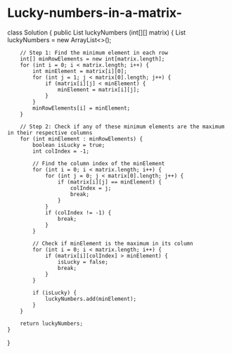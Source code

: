 # Lucky-numbers-in-a-matrix-
class Solution {
    public List<Integer> luckyNumbers (int[][] matrix) {
        List<Integer> luckyNumbers = new ArrayList<>();

        // Step 1: Find the minimum element in each row
        int[] minRowElements = new int[matrix.length];
        for (int i = 0; i < matrix.length; i++) {
            int minElement = matrix[i][0];
            for (int j = 1; j < matrix[0].length; j++) {
                if (matrix[i][j] < minElement) {
                    minElement = matrix[i][j];
                }
            }
            minRowElements[i] = minElement;
        }

        // Step 2: Check if any of these minimum elements are the maximum in their respective columns
        for (int minElement : minRowElements) {
            boolean isLucky = true;
            int colIndex = -1;

            // Find the column index of the minElement
            for (int i = 0; i < matrix.length; i++) {
                for (int j = 0; j < matrix[0].length; j++) {
                    if (matrix[i][j] == minElement) {
                        colIndex = j;
                        break;
                    }
                }
                if (colIndex != -1) {
                    break;
                }
            }

            // Check if minElement is the maximum in its column
            for (int i = 0; i < matrix.length; i++) {
                if (matrix[i][colIndex] > minElement) {
                    isLucky = false;
                    break;
                }
            }

            if (isLucky) {
                luckyNumbers.add(minElement);
            }
        }

        return luckyNumbers;
    }
}
